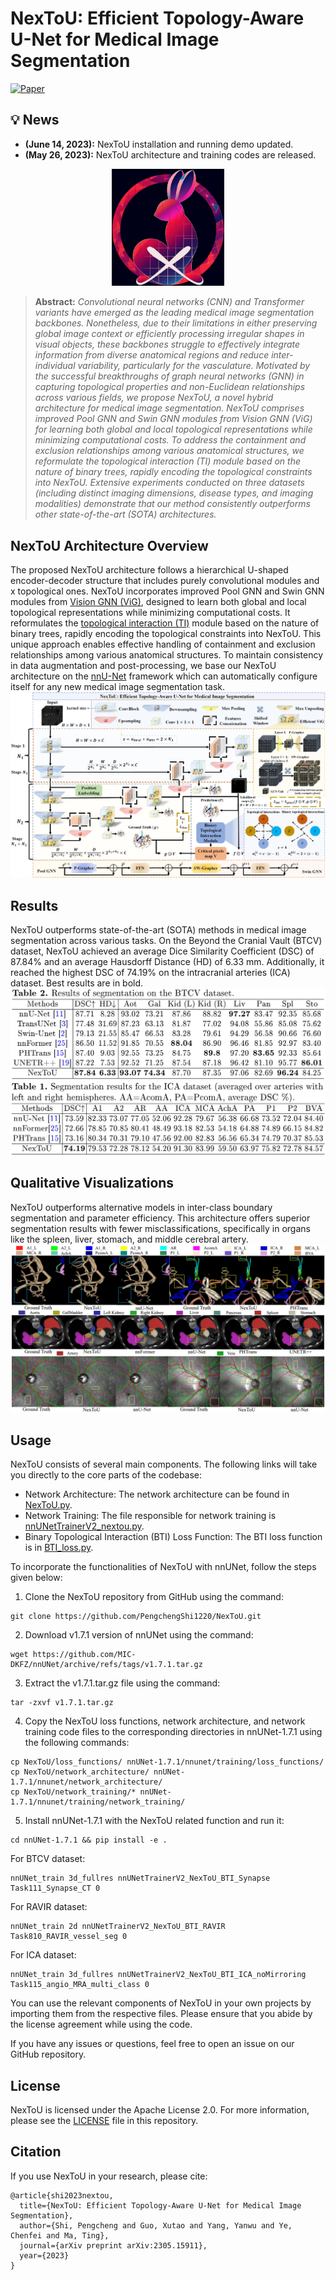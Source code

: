 # NexToU: Efficient Topology-Aware U-Net for Medical Image Segmentation
[![Paper](https://img.shields.io/badge/arXiv-Paper-<COLOR>.svg)](https://arxiv.org/abs/2305.15911)

## :bulb: News
* **(June 14, 2023):** NexToU installation and running demo updated.
* **(May 26, 2023):** NexToU architecture and training codes are released.

<p align="center">
  <img src="assets/NexToU.png" alt="NexToU" width="180"/>
</p>

> **Abstract:** *Convolutional neural networks (CNN) and Transformer variants have emerged as the leading medical image segmentation backbones. Nonetheless, due to their limitations in either preserving global image context or efficiently processing irregular shapes in visual objects, these backbones struggle to effectively integrate information from diverse anatomical regions and reduce inter-individual variability, particularly for the vasculature. Motivated by the successful breakthroughs of graph neural networks (GNN) in capturing topological properties and non-Euclidean relationships across various fields, we propose NexToU, a novel hybrid architecture for medical image segmentation. NexToU comprises improved Pool GNN and Swin GNN modules from Vision GNN (ViG) for learning both global and local topological representations while minimizing computational costs. To address the containment and exclusion relationships among various anatomical structures, we reformulate the topological interaction (TI) module based on the nature of binary trees, rapidly encoding the topological constraints into NexToU. Extensive experiments conducted on three datasets (including distinct imaging dimensions, disease types, and imaging modalities) demonstrate that our method consistently outperforms other state-of-the-art (SOTA) architectures.* 

## NexToU Architecture Overview

The proposed NexToU architecture follows a hierarchical U-shaped encoder-decoder structure that includes purely convolutional modules and x topological ones. NexToU incorporates improved Pool GNN and Swin GNN modules from [Vision GNN (ViG)](https://github.com/huawei-noah/Efficient-AI-Backbones/tree/master/vig_pytorch), designed to learn both global and local topological representations while minimizing computational costs. It reformulates the [topological interaction (TI)](https://github.com/TopoXLab/TopoInteraction) module based on the nature of binary trees, rapidly encoding the topological constraints into NexToU. This unique approach enables effective handling of containment and exclusion relationships among various anatomical structures. To maintain consistency in data augmentation and post-processing, we base our NexToU architecture on the [nnU-Net](https://github.com/MIC-DKFZ/nnUNet/tree/nnunetv1) framework which can automatically configure itself for any new medical image segmentation task.
![NexToU Architecture](/assets/NexToU_architecture.jpg)

## Results

NexToU outperforms state-of-the-art (SOTA) methods in medical image segmentation across various tasks. On the Beyond the Cranial Vault (BTCV) dataset, NexToU achieved an average Dice Similarity Coefficient (DSC) of 87.84% and an average Hausdorff Distance (HD) of 6.33 mm. Additionally, it reached the highest DSC of 74.19% on the intracranial arteries (ICA) dataset. Best results are in bold.
![BTCV_results](/assets/BTCV_results.jpg)
![ICA_results](/assets/ICA_results.jpg)

## Qualitative Visualizations

NexToU outperforms alternative models in inter-class boundary segmentation and parameter efficiency. This architecture offers superior segmentation results with fewer misclassifications, specifically in organs like the spleen, liver, stomach, and middle cerebral artery.
![qualitative_visualizations](/assets/qualitative_visualizations.jpg)

## Usage

NexToU consists of several main components. The following links will take you directly to the core parts of the codebase:

- Network Architecture: The network architecture can be found in [NexToU.py](https://github.com/PengchengShi1220/NexToU/blob/main/network_architecture/NexToU.py).
- Network Training: The file responsible for network training is [nnUNetTrainerV2_nextou.py](https://github.com/PengchengShi1220/NexToU/blob/main/network_training/nnUNetTrainerV2_nextou.py).
- Binary Topological Interaction (BTI) Loss Function: The BTI loss function is in [BTI_loss.py](https://github.com/PengchengShi1220/NexToU/blob/main/loss_functions/BTI_loss.py).

To incorporate the functionalities of NexToU with nnUNet, follow the steps given below:

1. Clone the NexToU repository from GitHub using the command:
```
git clone https://github.com/PengchengShi1220/NexToU.git
```

2. Download v1.7.1 version of nnUNet using the command:
```
wget https://github.com/MIC-DKFZ/nnUNet/archive/refs/tags/v1.7.1.tar.gz
```

3. Extract the v1.7.1.tar.gz file using the command:
```
tar -zxvf v1.7.1.tar.gz
```

4. Copy the NexToU loss functions, network architecture, and network training code files to the corresponding directories in nnUNet-1.7.1 using the following commands:
```
cp NexToU/loss_functions/ nnUNet-1.7.1/nnunet/training/loss_functions/
cp NexToU/network_architecture/ nnUNet-1.7.1/nnunet/network_architecture/
cp NexToU/network_training/* nnUNet-1.7.1/nnunet/training/network_training/
```

5. Install nnUNet-1.7.1 with the NexToU related function and run it:
```
cd nnUNet-1.7.1 && pip install -e .
```

For BTCV dataset:
```
nnUNet_train 3d_fullres nnUNetTrainerV2_NexToU_BTI_Synapse Task111_Synapse_CT 0
```

For RAVIR dataset:
```
nnUNet_train 2d nnUNetTrainerV2_NexToU_BTI_RAVIR Task810_RAVIR_vessel_seg 0
```

For ICA dataset:
```
nnUNet_train 3d_fullres nnUNetTrainerV2_NexToU_BTI_ICA_noMirroring Task115_angio_MRA_multi_class 0
```

You can use the relevant components of NexToU in your own projects by importing them from the respective files. Please ensure that you abide by the license agreement while using the code.

If you have any issues or questions, feel free to open an issue on our GitHub repository.

## License

NexToU is licensed under the Apache License 2.0. For more information, please see the [LICENSE](LICENSE) file in this repository.

## Citation
If you use NexToU in your research, please cite:

```
@article{shi2023nextou,
  title={NexToU: Efficient Topology-Aware U-Net for Medical Image Segmentation},
  author={Shi, Pengcheng and Guo, Xutao and Yang, Yanwu and Ye, Chenfei and Ma, Ting},
  journal={arXiv preprint arXiv:2305.15911},
  year={2023}
}
```

